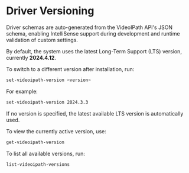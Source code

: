 
# Driver Versioning

Driver schemas are auto-generated from the VideoIPath API's JSON schema, enabling IntelliSense support during development and runtime validation of custom settings.

By default, the system uses the latest Long-Term Support (LTS) version, currently **2024.4.12**.

To switch to a different version after installation, run:

```bash
set-videoipath-version <version>
```

For example:

```bash
set-videoipath-version 2024.3.3
```

If no version is specified, the latest available LTS version is automatically used.

To view the currently active version, use:

```bash
get-videoipath-version
```

To list all available versions, run:

```bash
list-videoipath-versions
```
